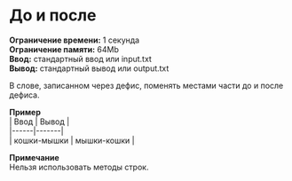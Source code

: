 # До и после

**Ограничение времени:** 1 секунда  
**Ограничение памяти:** 64Mb  
**Ввод:** стандартный ввод или input.txt  
**Вывод:** стандартный вывод или output.txt  


В слове, записанном через дефис, поменять местами части до и после дефиса.

**Пример**  
| Ввод | Вывод |  
|------|-------|  
| кошки-мышки | мышки-кошки |

**Примечание**  
Нельзя использовать методы строк.
